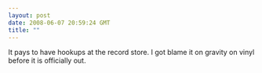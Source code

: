 ```yaml
---
layout: post
date: 2008-06-07 20:59:24 GMT
title: ""
---
```

It pays to have hookups at the record store. I got blame it on gravity on vinyl before it is officially out.